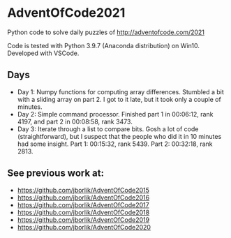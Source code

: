 # AdventOfCode2021

Python code to solve daily puzzles of http://adventofcode.com/2021

Code is tested with Python 3.9.7 (Anaconda distribution) on Win10. Developed with VSCode.

## Days

* Day 1:  Numpy functions for computing array differences.  Stumbled a bit with a sliding array on part 2.  I got to it late, but it took only a couple of minutes.
* Day 2:  Simple command processor.  Finished  part 1 in 00:06:12, rank 4197, and part 2 in 00:08:58, rank 3473.
* Day 3:  Iterate through a list to compare bits.  Gosh a lot of code (straightforward), but I suspect that the people who did it in 10 minutes had some insight.  Part 1:  00:15:32, rank 5439.  Part 2: 00:32:18, rank 2813.





## See previous work at:
* https://github.com/jborlik/AdventOfCode2015
* https://github.com/jborlik/AdventOfCode2016
* https://github.com/jborlik/AdventOfCode2017
* https://github.com/jborlik/AdventOfCode2018
* https://github.com/jborlik/AdventOfCode2019
* https://github.com/jborlik/AdventOfCode2020